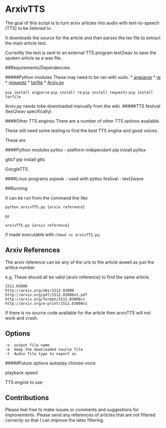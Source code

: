 ArxivTTS 
========
The goal of this script is to turn arxiv articles into audio with text-to-speech (TTS) to be listened to.

It downloads the source for the article and then parses the tex file to extract the main article text.

Currently the text is sent to an external TTS program text2wav to save the spoken article as a wav file.

##Requirements/Dependencies

#####Python modules
These may need to be ran with sudo.
	* [argparse](https://docs.python.org/2/howto/argparse.html)
	* [re](https://docs.python.org/2.7/library/re.html)	
	* [requests](http://docs.python-requests.org/en/latest/)
	* [tarfile](https://docs.python.org/2/library/tarfile.html)
	* [Arxiv.py](http://stringwiki.org/wiki/ArXiv_script) 

`pip install argparse`
`pip install re`
`pip install requests`
`pip install tarfile`

 Arxiv.py needs tobe downloaded manually from the wiki.
#####TTS
	festival (text2wav specifically)

####Other TTS engines
There are a number of other TTS options available.

These still need some testing to find the best TTS engine and good voices.

These are

####Python modules 
pyttsx  - platform independant
	pip install pyttsx

gtts?
	pip install gtts

GoogleTTS

####Linux programs
	espeak - used with pyttsx
	festival - text2wave


##Running 

It can be run from the command line like

	python arxivTTS.py {arxiv reference}

or 

	arxivTTS.py {arxiv reference}

if made executable with `chmod +x arxivTTS.py`.

Arxiv References
----------------
The arxiv reference can be any of the urls to the article aswell as just the artilce number

e.g. These should all be valid {arxiv reference} to find the same article.
```
1512.03000
http://arxiv.org/abs/1512.03000
http://arxiv.org/pdf/1512.03000v1.pdf
http://arxiv.org/format/1512.03000v1
http://arxiv.org/e-print/1512.03000v1
```

If there is no source code available for the article then arxivTTS will not work and crash.

Options
-------
	-o 	output file name
	-k  keep the downloaded source file
	-t  Audio file type to export as

#####Future options
autoplay
choose voice

playback speed

TTS engine to use

Contributions
-------------
Please feel free to make issues or comments and suggestions for improvements.
Please send any references of articles that are not filtered correctly so that I can improve the latex filtering.


